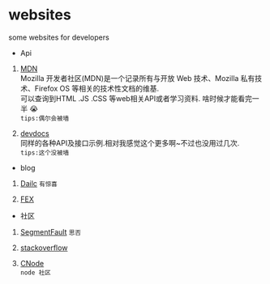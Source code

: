 # websites
some websites for developers<br>
* Api <br>
1. [MDN](https://developer.mozilla.org/zh-CN/)<br>
 Mozilla 开发者社区(MDN)是一个记录所有与开放 Web 技术、Mozilla 私有技术、Firefox OS 等相关的技术性文档的维基.<br>
 可以查询到HTML .JS .CSS 等web相关API或者学习资料. 啥时候才能看完一半 :sob:   
 ` tips:偶尔会被墙 `  
   
   
2. [devdocs](http://devdocs.io/)<br>
 同样的各种API及接口示例.相对我感觉这个更多啊~不过也没用过几次.   
 ` tips:这个没被墙 `
    
 * blog <br>
 1. [Dailc](https://dailc.github.io/blog/archiveAll.html)
  `有惊喜`
   
 2. [FEX](http://fex.baidu.com/)
   
 * 社区<br>  
 1. [SegmentFault](https://github.com/qianfeii/websites/edit/master/README.md)
   `思否`
 
 2. [stackoverflow](https://stackoverflow.com/)

 3. [CNode](https://cnodejs.org/)  
   `node 社区`

